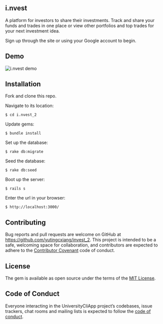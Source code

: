 ## i.nvest

A platform for investors to share their investments. Track and share your funds and trades in one place or view other portfolios and top trades for your next investment idea.

Sign up through the site or using your Google account to begin.

## Demo

![i.nvest demo](https://media.giphy.com/media/YV59B1eyIshp342Qgc/giphy.gif)

## Installation

Fork and clone this repo.

Navigate to its location:

    $ cd i.nvest_2

Update gems:

    $ bundle install

Set up the database:

    $ rake db:migrate

Seed the database:

    $ rake db:seed

Boot up the server:

    $ rails s

Enter the url in your browser:

    $ http://localhost:3000/


## Contributing

Bug reports and pull requests are welcome on GitHub at https://github.com/yutingcxiang/invest_2. This project is intended to be a safe, welcoming space for collaboration, and contributors are expected to adhere to the [Contributor Covenant](http://contributor-covenant.org) code of conduct.

## License

The gem is available as open source under the terms of the [MIT License](https://opensource.org/licenses/MIT).

## Code of Conduct

Everyone interacting in the UniversityCliApp project’s codebases, issue trackers, chat rooms and mailing lists is expected to follow the [code of conduct](https://github.com/[USERNAME]/university_cli_app/blob/master/CODE_OF_CONDUCT.md).
